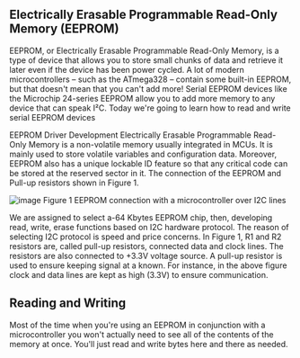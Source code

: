 ## Electrically Erasable Programmable Read-Only Memory (EEPROM)
EEPROM, or Electrically Erasable Programmable Read-Only Memory, is a type of device that allows you to store small chunks of data and retrieve it later even if the device has been power cycled. A lot of modern microcontrollers – such as the ATmega328 – contain some built-in EEPROM, but that doesn't mean that you can't add more! Serial EEPROM devices like the Microchip 24-series EEPROM allow you to add more memory to any device that can speak I²C. Today we're going to learn how to read and write serial EEPROM devices 

EEPROM Driver Development
Electrically Erasable Programmable Read-Only Memory is a non-volatile memory usually integrated in MCUs. It is mainly used to store volatile variables and configuration data. Moreover, EEPROM also has a unique lockable ID feature so that any critical code can be stored at the reserved sector in it. The connection of the EEPROM and Pull-up resistors shown in Figure 1.

 ![image](https://user-images.githubusercontent.com/43001724/172898430-61807f83-4e80-49b2-8fb5-3b95f5129788.png)
Figure 1 EEPROM connection with a microcontroller over I2C lines

We are assigned to select a-64 Kbytes EEPROM chip, then, developing read, write, erase functions based on I2C hardware protocol. The reason of selecting I2C protocol is speed and price concerns.
In Figure 1, R1 and R2 resistors are, called pull-up resistors, connected data and clock lines. The resistors are also connected to +3.3V voltage source. A pull-up resistor is used to ensure keeping signal at a known. For instance, in the above figure clock and data lines are kept as high (3.3V) to ensure communication. 

## Reading and Writing
Most of the time when you're using an EEPROM in conjunction with a microcontroller you won't actually need to see all of the contents of the memory at once. You'll just read and write bytes here and there as needed.
